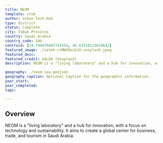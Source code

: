 ```yaml
---
title: NEOM
template: stub
author: Urban Tech Hub
type: district
status: Complete
city: Tabuk Province
country: Saudi Arabia
country_code: SAU
centroid: [24.740976687743554, 46.63519113624642]
featured_image: ./saleh-rzMWVDocbJU-unsplash.jpeg
featured_desc:
featured_credit: SALEH (Unsplash)
description: NEOM is a "living laboratory" and a hub for innovation, with a focus on technology and sustainability. It aims to create a global center for business, trade, and tourism in Saudi Arabia.

geography: ./neom-sau.geojson
geography_caption: Optional Caption for the geographic information.
year_start:
year_completed:
tags:

---
```


## Overview

NEOM is a "living laboratory" and a hub for innovation, with a focus on technology and sustainability. It aims to create a global center for business, trade, and tourism in Saudi Arabia.
